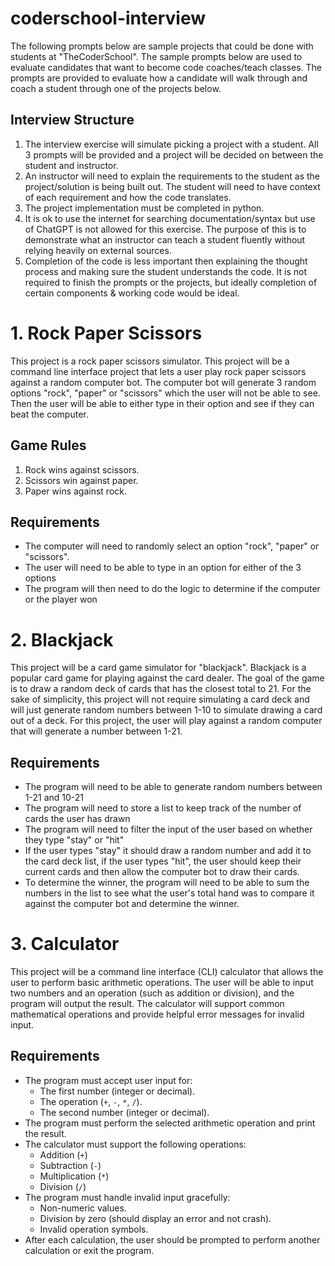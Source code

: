 # coderschool-interview

The following prompts below are sample projects that could be done with students at "TheCoderSchool". The sample prompts below are used to evaluate candidates that want to become code coaches/teach classes. The prompts are provided to evaluate how a candidate will walk through and coach a student through one of the projects below. 

## Interview Structure

1. The interview exercise will simulate picking a project with a student. All 3 prompts will be provided and a project will be decided on between the student and instructor.
2. An instructor will need to explain the requirements to the student as the project/solution is being built out. The student will need to have context of each requirement and how the code translates. 
3. The project implementation must be completed in python.
4. It is ok to use the internet for searching documentation/syntax but use of ChatGPT is not allowed for this exercise. The purpose of this is to demonstrate what an instructor can teach a student fluently without relying heavily on external sources. 
5. Completion of the code is less important then explaining the thought process and making sure the student understands the code. It is not required to finish the prompts or the projects, but ideally completion of certain components & working code would be ideal. 


# 1. Rock Paper Scissors

This project is a rock paper scissors simulator. This project will be a command line interface project that lets a user play rock paper scissors against a random computer bot. The computer bot will generate 3 random options "rock", "paper" or "scissors" which the user will not be able to see. Then the user will be able to either type in their option and see if they can beat the computer. 

## Game Rules

1. Rock wins against scissors.
2. Scissors win against paper.
3. Paper wins against rock.

## Requirements
 
* The computer will need to randomly select an option "rock", "paper" or "scissors". 
* The user will need to be able to type in an option for either of the 3 options
* The program will then need to do the logic to determine if the computer or the player won

# 2. Blackjack

This project will be a card game simulator for "blackjack". Blackjack is a popular card game for playing against the card dealer. The goal of the game is to draw a random deck of cards that has the closest total to 21. For the sake of simplicity, this project will not require simulating a card deck and will just generate random numbers between 1-10 to simulate drawing a card out of a deck. For this project, the user will play against a random computer that will generate a number between 1-21.

## Requirements
 
* The program will need to be able to generate random numbers between 1-21 and 10-21
* The program will need to store a list to keep track of the number of cards the user has drawn
* The program will need to filter the input of the user based on whether they type "stay" or "hit"
* If the user types "stay" it should draw a random number and add it to the card deck list, if the user types "hit", the user should keep their current cards and then allow the computer bot to draw their cards.
* To determine the winner, the program will need to be able to sum the numbers in the list to see what the user's total hand was to compare it against the computer bot and determine the winner. 


# 3. Calculator

This project will be a command line interface (CLI) calculator that allows the user to perform basic arithmetic operations. The user will be able to input two numbers and an operation (such as addition or division), and the program will output the result. The calculator will support common mathematical operations and provide helpful error messages for invalid input.

## Requirements

- The program must accept user input for:
    - The first number (integer or decimal).
    - The operation (`+`, `-`, `*`, `/`).
    - The second number (integer or decimal).
- The program must perform the selected arithmetic operation and print the result.
- The calculator must support the following operations:
    - Addition (`+`)
    - Subtraction (`-`)
    - Multiplication (`*`)
    - Division (`/`)
- The program must handle invalid input gracefully:
    - Non-numeric values.
    - Division by zero (should display an error and not crash).
    - Invalid operation symbols.
- After each calculation, the user should be prompted to perform another calculation or exit the program.

